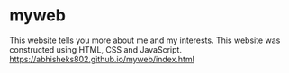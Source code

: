 # myweb
This website tells you more about me and my interests. This website was constructed using HTML, CSS and JavaScript.<br> 
https://abhisheks802.github.io/myweb/index.html
